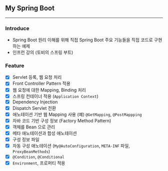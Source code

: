 ## My Spring Boot

---

### Introduce   
* Spring Boot 원리 이해를 위해 직접 Spring Boot 주요 기능들을 직접 코드로 구현하는 예제
* 인프런 강의 (토비의 스프링 부트)

### Feature
- [x] Servlet 등록, 웹 요청 처리
- [x] Front Controller Pattern 적용
- [x] 웹 요청에 대한 Mapping, Binding 처리
- [x] 스프링 컨테이너 적용 (```Application Context```)
- [x] Dependency Injection
- [x] Dispatch Servlet 전환
- [x] 애노테이션 기반 웹 Mapping 사용 (예) ```@GetMapping```, ```@PostMappping```
- [x] 자바 코드 기반 구성 정보 (Factory Method Pattern)
- [x] 객체를 Bean 으로 관리
- [x] 메타 애노테이션과 합성 애노테이션 
- [x] 구성 정보 파일
- [x] 자동 구성 애노테이션 (```My@AutoConfiguration```, ```META-INF``` 파일, ```ProxyBeanMethods```)
- [x] ```@Condition```, ```@Conditional```
- [x] ```Environment```, 프로퍼티 적용